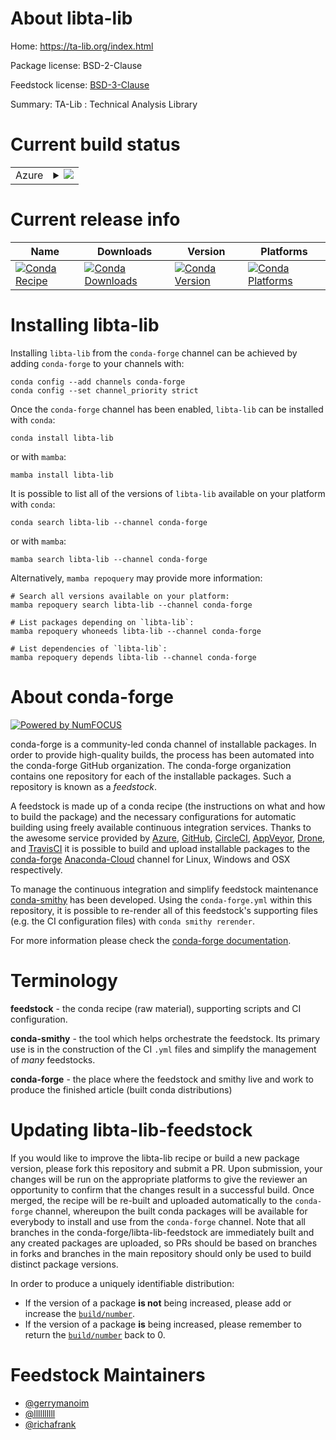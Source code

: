About libta-lib
===============

Home: https://ta-lib.org/index.html

Package license: BSD-2-Clause

Feedstock license: [BSD-3-Clause](https://github.com/conda-forge/libta-lib-feedstock/blob/main/LICENSE.txt)

Summary: TA-Lib : Technical Analysis Library

Current build status
====================


<table>
    
  <tr>
    <td>Azure</td>
    <td>
      <details>
        <summary>
          <a href="https://dev.azure.com/conda-forge/feedstock-builds/_build/latest?definitionId=10820&branchName=main">
            <img src="https://dev.azure.com/conda-forge/feedstock-builds/_apis/build/status/libta-lib-feedstock?branchName=main">
          </a>
        </summary>
        <table>
          <thead><tr><th>Variant</th><th>Status</th></tr></thead>
          <tbody><tr>
              <td>linux_64</td>
              <td>
                <a href="https://dev.azure.com/conda-forge/feedstock-builds/_build/latest?definitionId=10820&branchName=main">
                  <img src="https://dev.azure.com/conda-forge/feedstock-builds/_apis/build/status/libta-lib-feedstock?branchName=main&jobName=linux&configuration=linux_64_" alt="variant">
                </a>
              </td>
            </tr><tr>
              <td>osx_64</td>
              <td>
                <a href="https://dev.azure.com/conda-forge/feedstock-builds/_build/latest?definitionId=10820&branchName=main">
                  <img src="https://dev.azure.com/conda-forge/feedstock-builds/_apis/build/status/libta-lib-feedstock?branchName=main&jobName=osx&configuration=osx_64_" alt="variant">
                </a>
              </td>
            </tr><tr>
              <td>osx_arm64</td>
              <td>
                <a href="https://dev.azure.com/conda-forge/feedstock-builds/_build/latest?definitionId=10820&branchName=main">
                  <img src="https://dev.azure.com/conda-forge/feedstock-builds/_apis/build/status/libta-lib-feedstock?branchName=main&jobName=osx&configuration=osx_arm64_" alt="variant">
                </a>
              </td>
            </tr><tr>
              <td>win_64</td>
              <td>
                <a href="https://dev.azure.com/conda-forge/feedstock-builds/_build/latest?definitionId=10820&branchName=main">
                  <img src="https://dev.azure.com/conda-forge/feedstock-builds/_apis/build/status/libta-lib-feedstock?branchName=main&jobName=win&configuration=win_64_" alt="variant">
                </a>
              </td>
            </tr>
          </tbody>
        </table>
      </details>
    </td>
  </tr>
</table>

Current release info
====================

| Name | Downloads | Version | Platforms |
| --- | --- | --- | --- |
| [![Conda Recipe](https://img.shields.io/badge/recipe-libta--lib-green.svg)](https://anaconda.org/conda-forge/libta-lib) | [![Conda Downloads](https://img.shields.io/conda/dn/conda-forge/libta-lib.svg)](https://anaconda.org/conda-forge/libta-lib) | [![Conda Version](https://img.shields.io/conda/vn/conda-forge/libta-lib.svg)](https://anaconda.org/conda-forge/libta-lib) | [![Conda Platforms](https://img.shields.io/conda/pn/conda-forge/libta-lib.svg)](https://anaconda.org/conda-forge/libta-lib) |

Installing libta-lib
====================

Installing `libta-lib` from the `conda-forge` channel can be achieved by adding `conda-forge` to your channels with:

```
conda config --add channels conda-forge
conda config --set channel_priority strict
```

Once the `conda-forge` channel has been enabled, `libta-lib` can be installed with `conda`:

```
conda install libta-lib
```

or with `mamba`:

```
mamba install libta-lib
```

It is possible to list all of the versions of `libta-lib` available on your platform with `conda`:

```
conda search libta-lib --channel conda-forge
```

or with `mamba`:

```
mamba search libta-lib --channel conda-forge
```

Alternatively, `mamba repoquery` may provide more information:

```
# Search all versions available on your platform:
mamba repoquery search libta-lib --channel conda-forge

# List packages depending on `libta-lib`:
mamba repoquery whoneeds libta-lib --channel conda-forge

# List dependencies of `libta-lib`:
mamba repoquery depends libta-lib --channel conda-forge
```


About conda-forge
=================

[![Powered by
NumFOCUS](https://img.shields.io/badge/powered%20by-NumFOCUS-orange.svg?style=flat&colorA=E1523D&colorB=007D8A)](https://numfocus.org)

conda-forge is a community-led conda channel of installable packages.
In order to provide high-quality builds, the process has been automated into the
conda-forge GitHub organization. The conda-forge organization contains one repository
for each of the installable packages. Such a repository is known as a *feedstock*.

A feedstock is made up of a conda recipe (the instructions on what and how to build
the package) and the necessary configurations for automatic building using freely
available continuous integration services. Thanks to the awesome service provided by
[Azure](https://azure.microsoft.com/en-us/services/devops/), [GitHub](https://github.com/),
[CircleCI](https://circleci.com/), [AppVeyor](https://www.appveyor.com/),
[Drone](https://cloud.drone.io/welcome), and [TravisCI](https://travis-ci.com/)
it is possible to build and upload installable packages to the
[conda-forge](https://anaconda.org/conda-forge) [Anaconda-Cloud](https://anaconda.org/)
channel for Linux, Windows and OSX respectively.

To manage the continuous integration and simplify feedstock maintenance
[conda-smithy](https://github.com/conda-forge/conda-smithy) has been developed.
Using the ``conda-forge.yml`` within this repository, it is possible to re-render all of
this feedstock's supporting files (e.g. the CI configuration files) with ``conda smithy rerender``.

For more information please check the [conda-forge documentation](https://conda-forge.org/docs/).

Terminology
===========

**feedstock** - the conda recipe (raw material), supporting scripts and CI configuration.

**conda-smithy** - the tool which helps orchestrate the feedstock.
                   Its primary use is in the construction of the CI ``.yml`` files
                   and simplify the management of *many* feedstocks.

**conda-forge** - the place where the feedstock and smithy live and work to
                  produce the finished article (built conda distributions)


Updating libta-lib-feedstock
============================

If you would like to improve the libta-lib recipe or build a new
package version, please fork this repository and submit a PR. Upon submission,
your changes will be run on the appropriate platforms to give the reviewer an
opportunity to confirm that the changes result in a successful build. Once
merged, the recipe will be re-built and uploaded automatically to the
`conda-forge` channel, whereupon the built conda packages will be available for
everybody to install and use from the `conda-forge` channel.
Note that all branches in the conda-forge/libta-lib-feedstock are
immediately built and any created packages are uploaded, so PRs should be based
on branches in forks and branches in the main repository should only be used to
build distinct package versions.

In order to produce a uniquely identifiable distribution:
 * If the version of a package **is not** being increased, please add or increase
   the [``build/number``](https://docs.conda.io/projects/conda-build/en/latest/resources/define-metadata.html#build-number-and-string).
 * If the version of a package **is** being increased, please remember to return
   the [``build/number``](https://docs.conda.io/projects/conda-build/en/latest/resources/define-metadata.html#build-number-and-string)
   back to 0.

Feedstock Maintainers
=====================

* [@gerrymanoim](https://github.com/gerrymanoim/)
* [@llllllllll](https://github.com/llllllllll/)
* [@richafrank](https://github.com/richafrank/)

